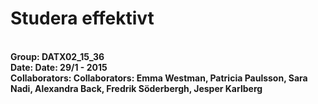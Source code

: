 Studera effektivt
=======
<br><b>Group: DATX02_15_36 
<br><b>Date: </b> Date: 29/1 - 2015 
<br><b>Collaborators: </b> Collaborators: Emma Westman, Patricia Paulsson, Sara Nadi, Alexandra Back, Fredrik Söderbergh, Jesper Karlberg
